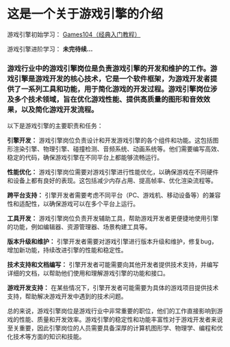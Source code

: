 # 这是一个关于游戏引擎的介绍

游戏引擎初始学习：
[Games104（经典入门教程）](https://www.bilibili.com/video/BV1oU4y1R7Km/?share_source=copy_web&vd_source=419a996514d87d39b68a29c3ce08021c)

游戏引擎进阶学习：
**未完待续...**

###  游戏行业中的游戏引擎岗位是负责游戏引擎的开发和维护的工作。游戏引擎是游戏开发的核心技术，它是一个软件框架，为游戏开发者提供了一系列工具和功能，用于简化游戏的开发过程。游戏引擎岗位涉及多个技术领域，旨在优化游戏性能、提供高质量的图形和音效效果，以及简化游戏开发流程。

以下是游戏引擎的主要职责和任务：

**引擎开发：** 游戏引擎岗位负责设计和开发游戏引擎的各个组件和功能。这包括图形渲染引擎、物理引擎、碰撞检测、音频系统、动画系统等。他们需要编写高效、稳定的代码，确保游戏引擎在不同平台上都能够流畅运行。

**性能优化：** 游戏引擎岗位需要对游戏引擎进行性能优化，以确保游戏在不同硬件和设备上都有良好的表现。这包括减少内存占用、提高帧率、优化渲染流程等。

**跨平台支持：** 引擎开发者需要考虑不同平台（PC、游戏机、移动设备等）的兼容性和适配性，以确保游戏可以在多个平台上运行。

**工具开发：** 游戏引擎岗位负责开发辅助工具，帮助游戏开发者更便捷地使用引擎的功能，例如编辑器、资源管理器、场景构建工具等。

**版本升级和维护：** 引擎开发者需要对游戏引擎进行版本升级和维护，修复bug，增加新功能，持续改进引擎的性能和稳定性。

**技术支持和文档编写：** 引擎开发者可能需要向其他开发者提供技术支持，并编写详细的文档，以帮助他们使用和理解游戏引擎的功能和接口。

**游戏开发支持：** 在某些情况下，引擎开发者可能需要为具体的游戏项目提供技术支持，帮助解决游戏开发中遇到的技术问题。

总的来说，游戏引擎岗位是游戏行业中非常重要的职位，他们的工作直接影响到游戏的性能、质量和开发效率。游戏引擎的稳定性和功能丰富性对于游戏开发者来说至关重要，因此引擎岗位的人员需要具备深厚的计算机图形学、物理学、编程和优化技术等方面的知识和技能。
